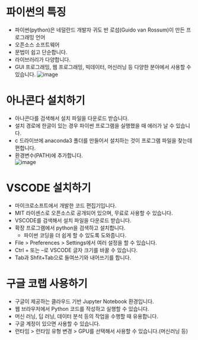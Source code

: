 # 파이썬의 특징
* 파이썬(python)은 네덜란드 개발자 귀도 반 로섬(Guido van Rossum)이 만든 프로그래밍 언어
* 오픈소스 소프트웨어
* 문법이 쉽고 단순합니다.
* 라이브러리가 다양합니다.
* GUI 프로그래밍, 웹 프로그래밍, 빅데이터, 머신러닝 등 다양한 분야에서 사용할 수 있습니다.
![image](https://github.com/jerrytohub/python-ai/assets/127598703/a6eada33-1b08-41e9-92d0-74e733f8a261)

# 아나콘다 설치하기
* 아나콘다를 검색해서 설치 파일을 다운로드 받습니다.
* 설치 경로에 한글이 있는 경우 파이썬 프로그램을 실행했을 때 에러가 날 수 있습니다.
* c 드라이브에 anaconda3 폴더를 만들어서 설치하는 것이 프로그램 파일을 찾는데 편합니다.
* 환경변수(PATH)에 추가합니다.   
![image](https://github.com/jerrytohub/python-ai/assets/127598703/68a324e7-d573-45fc-8aa9-0ff2200155f2)

# VSCODE 설치하기
* 마이크로소프트에서 개발한 코드 편집기입니다.
* MIT 라이센스로 오픈소스로 공개되어 있으며, 무료로 사용할 수 있습니다.
* VSCODE를 검색해서 설치 파일을 다운로드 받습니다.
* 확장 프로그램에서 python을 검색하고 설치합니다.
  * 파이썬 코딩을 더 쉽게 할 수 있도록 도와줍니다.
* File > Preferences > Settings에서 여러 설정을 할 수 있습니다.
* Ctrl + 또는 –로 VSCODE 글자 크기를 바꿀 수 있습니다.
* Tab과 Shfit+Tab으로 들여쓰기와 내어쓰기를 합니다.

# 구글 코랩 사용하기
* 구글이 제공하는 클라우드 기반 Jupyter Notebook 환경입니다.
* 웹 브라우저에서 Python 코드를 작성하고 실행할 수 있습니다.
* 머신 러닝, 딥 러닝, 데이터 분석 등의 작업을 수행할 때 유용합니다.
* 구글 계정이 있으면 사용할 수 있습니다.
* 런타임 > 런타임 유형 변경 > GPU를 선택해서 사용할 수 있습니다.(머신러닝 등)
